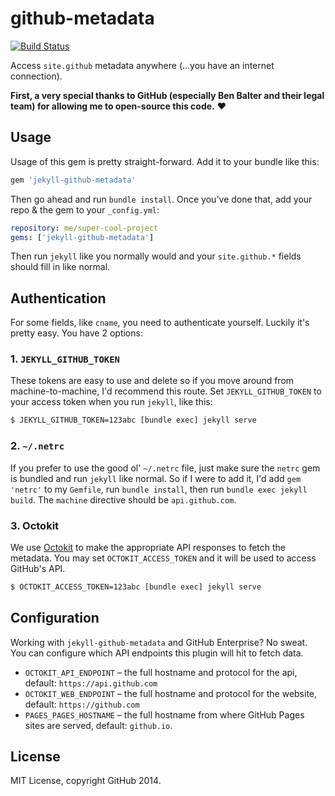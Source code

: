 github-metadata
===============

[![Build Status](https://travis-ci.org/jekyll/github-metadata.svg?branch=test-site)](https://travis-ci.org/jekyll/github-metadata)

Access `site.github` metadata anywhere (...you have an internet connection).

**First, a very special thanks to GitHub (especially Ben Balter and their legal team) for allowing me to open-source this code.** :heart:

## Usage

Usage of this gem is pretty straight-forward. Add it to your bundle like this:

```ruby
gem 'jekyll-github-metadata'
```

Then go ahead and run `bundle install`. Once you've done that, add your repo & the gem to your `_config.yml`:

```yaml
repository: me/super-cool-project
gems: ['jekyll-github-metadata']
```

Then run `jekyll` like you normally would and your `site.github.*` fields should fill in like normal.

## Authentication

For some fields, like `cname`, you need to authenticate yourself. Luckily it's pretty easy. You have 2 options:

### 1. `JEKYLL_GITHUB_TOKEN`

These tokens are easy to use and delete so if you move around from machine-to-machine, I'd recommend this route. Set `JEKYLL_GITHUB_TOKEN` to your access token when you run `jekyll`, like this:

```bash
$ JEKYLL_GITHUB_TOKEN=123abc [bundle exec] jekyll serve
```

### 2. `~/.netrc`

If you prefer to use the good ol' `~/.netrc` file, just make sure the `netrc` gem is bundled and run `jekyll` like normal. So if I were to add it, I'd add `gem 'netrc'` to my `Gemfile`, run `bundle install`, then run `bundle exec jekyll build`. The `machine` directive should be `api.github.com`.

### 3. Octokit

We use [Octokit](https://github.com/octokit/octokit.rb) to make the appropriate API responses to fetch the metadata. You may set `OCTOKIT_ACCESS_TOKEN` and it will be used to access GitHub's API.

```bash
$ OCTOKIT_ACCESS_TOKEN=123abc [bundle exec] jekyll serve
```

## Configuration

Working with `jekyll-github-metadata` and GitHub Enterprise? No sweat. You can configure which API endpoints this plugin will hit to fetch data.

- `OCTOKIT_API_ENDPOINT` – the full hostname and protocol for the api, default: `https://api.github.com`
- `OCTOKIT_WEB_ENDPOINT` – the full hostname and protocol for the website, default: `https://github.com`
- `PAGES_PAGES_HOSTNAME` – the full hostname from where GitHub Pages sites are served, default: `github.io`.

## License

MIT License, copyright GitHub 2014.
